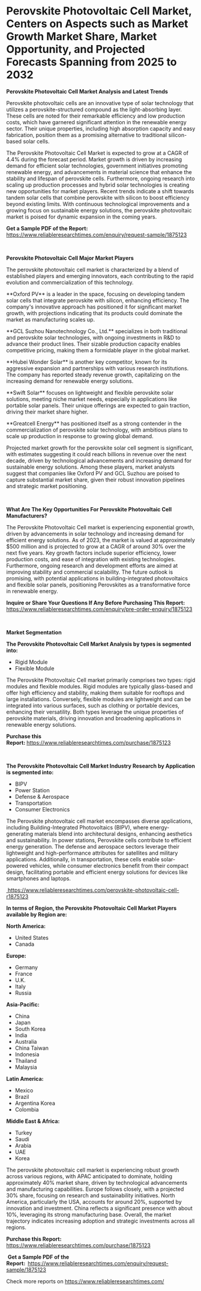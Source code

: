 <p><h1>Perovskite Photovoltaic Cell Market, Centers on Aspects such as Market Growth Market Share, Market Opportunity, and Projected Forecasts Spanning from 2025 to 2032</h1></p><p><strong>Perovskite Photovoltaic Cell Market Analysis and Latest Trends</strong></p>
<p><p>Perovskite photovoltaic cells are an innovative type of solar technology that utilizes a perovskite-structured compound as the light-absorbing layer. These cells are noted for their remarkable efficiency and low production costs, which have garnered significant attention in the renewable energy sector. Their unique properties, including high absorption capacity and easy fabrication, position them as a promising alternative to traditional silicon-based solar cells.</p><p>The Perovskite Photovoltaic Cell Market is expected to grow at a CAGR of 4.4% during the forecast period. Market growth is driven by increasing demand for efficient solar technologies, government initiatives promoting renewable energy, and advancements in material science that enhance the stability and lifespan of perovskite cells. Furthermore, ongoing research into scaling up production processes and hybrid solar technologies is creating new opportunities for market players. Recent trends indicate a shift towards tandem solar cells that combine perovskite with silicon to boost efficiency beyond existing limits. With continuous technological improvements and a growing focus on sustainable energy solutions, the perovskite photovoltaic market is poised for dynamic expansion in the coming years.</p></p>
<p><strong>Get a Sample PDF of the Report:&nbsp;</strong> <a href="https://www.reliableresearchtimes.com/enquiry/request-sample/1875123?utm_campaign=2222&utm_medium=2&utm_source=Github&utm_content=ia&utm_term=06042025&utm_id=perovskite-photovoltaic-cell">https://www.reliableresearchtimes.com/enquiry/request-sample/1875123</a></p>
<p>&nbsp;</p>
<p><strong>Perovskite Photovoltaic Cell Major Market Players</strong></p>
<p><p>The perovskite photovoltaic cell market is characterized by a blend of established players and emerging innovators, each contributing to the rapid evolution and commercialization of this technology.</p><p>**Oxford PV** is a leader in the space, focusing on developing tandem solar cells that integrate perovskite with silicon, enhancing efficiency. The company's innovative approach has positioned it for significant market growth, with projections indicating that its products could dominate the market as manufacturing scales up.</p><p>**GCL Suzhou Nanotechnology Co., Ltd.** specializes in both traditional and perovskite solar technologies, with ongoing investments in R&D to advance their product lines. Their sizable production capacity enables competitive pricing, making them a formidable player in the global market. </p><p>**Hubei Wonder Solar** is another key competitor, known for its aggressive expansion and partnerships with various research institutions. The company has reported steady revenue growth, capitalizing on the increasing demand for renewable energy solutions.</p><p>**Swift Solar** focuses on lightweight and flexible perovskite solar solutions, meeting niche market needs, especially in applications like portable solar panels. Their unique offerings are expected to gain traction, driving their market share higher.</p><p>**Greatcell Energy** has positioned itself as a strong contender in the commercialization of perovskite solar technology, with ambitious plans to scale up production in response to growing global demand. </p><p>Projected market growth for the perovskite solar cell segment is significant, with estimates suggesting it could reach billions in revenue over the next decade, driven by technological advancements and increasing demand for sustainable energy solutions. Among these players, market analysts suggest that companies like Oxford PV and GCL Suzhou are poised to capture substantial market share, given their robust innovation pipelines and strategic market positioning.</p></p>
<p>&nbsp;</p>
<p><strong>What Are The Key Opportunities For Perovskite Photovoltaic Cell Manufacturers?</strong></p>
<p><p>The Perovskite Photovoltaic Cell market is experiencing exponential growth, driven by advancements in solar technology and increasing demand for efficient energy solutions. As of 2023, the market is valued at approximately $500 million and is projected to grow at a CAGR of around 30% over the next five years. Key growth factors include superior efficiency, lower production costs, and ease of integration with existing technologies. Furthermore, ongoing research and development efforts are aimed at improving stability and commercial scalability. The future outlook is promising, with potential applications in building-integrated photovoltaics and flexible solar panels, positioning Perovskites as a transformative force in renewable energy.</p></p>
<p><strong>Inquire or Share Your Questions If Any Before Purchasing This Report:</strong> <a href="https://www.reliableresearchtimes.com/enquiry/pre-order-enquiry/1875123?utm_campaign=2222&utm_medium=2&utm_source=Github&utm_content=ia&utm_term=06042025&utm_id=perovskite-photovoltaic-cell">https://www.reliableresearchtimes.com/enquiry/pre-order-enquiry/1875123</a></p>
<p>&nbsp;</p>
<p><strong>Market Segmentation</strong></p>
<p><strong>The Perovskite Photovoltaic Cell Market Analysis by types is segmented into:</strong></p>
<p><ul><li>Rigid Module</li><li>Flexible Module</li></ul></p>
<p><p>The Perovskite Photovoltaic Cell market primarily comprises two types: rigid modules and flexible modules. Rigid modules are typically glass-based and offer high efficiency and stability, making them suitable for rooftops and large installations. Conversely, flexible modules are lightweight and can be integrated into various surfaces, such as clothing or portable devices, enhancing their versatility. Both types leverage the unique properties of perovskite materials, driving innovation and broadening applications in renewable energy solutions.</p></p>
<p><strong>Purchase this Report:&nbsp;</strong><a href="https://www.reliableresearchtimes.com/purchase/1875123?utm_campaign=2222&utm_medium=2&utm_source=Github&utm_content=ia&utm_term=06042025&utm_id=perovskite-photovoltaic-cell">https://www.reliableresearchtimes.com/purchase/1875123</a></p>
<p>&nbsp;</p>
<p><strong>The Perovskite Photovoltaic Cell Market Industry Research by Application is segmented into:</strong></p>
<p><ul><li>BIPV</li><li>Power Station</li><li>Defense & Aerospace</li><li>Transportation</li><li>Consumer Electronics</li></ul></p>
<p><p>The Perovskite photovoltaic cell market encompasses diverse applications, including Building-Integrated Photovoltaics (BIPV), where energy-generating materials blend into architectural designs, enhancing aesthetics and sustainability. In power stations, Perovskite cells contribute to efficient energy generation. The defense and aerospace sectors leverage their lightweight and high-performance attributes for satellites and military applications. Additionally, in transportation, these cells enable solar-powered vehicles, while consumer electronics benefit from their compact design, facilitating portable and efficient energy solutions for devices like smartphones and laptops.</p></p>
<p><a href="https://www.reliableresearchtimes.com/perovskite-photovoltaic-cell-r1875123?utm_campaign=2222&utm_medium=2&utm_source=Github&utm_content=ia&utm_term=06042025&utm_id=perovskite-photovoltaic-cell">&nbsp;https://www.reliableresearchtimes.com/perovskite-photovoltaic-cell-r1875123</a></p>
<p><strong>In terms of Region, the Perovskite Photovoltaic Cell Market Players available by Region are:</strong></p>
<p>
    <p> <strong> North America: </strong>
        <ul>
            <li>United States</li>
            <li>Canada</li>
        </ul>
        </p> 
    <p> <strong> Europe: </strong>
        <ul>
            <li>Germany</li>
            <li>France</li>
            <li>U.K.</li>
            <li>Italy</li>
            <li>Russia</li>
        </ul>
        </p> 
    <p> <strong> Asia-Pacific: </strong>
        <ul>
            <li>China</li>
            <li>Japan</li>
            <li>South Korea</li>
            <li>India</li>
            <li>Australia</li>
            <li>China Taiwan</li>
            <li>Indonesia</li>
            <li>Thailand</li>
            <li>Malaysia</li>
        </ul>
        </p> 
    <p> <strong> Latin America: </strong>
        <ul>
            <li>Mexico</li>
            <li>Brazil</li>
            <li>Argentina Korea</li>
            <li>Colombia</li>
        </ul>
        </p> 
    <p> <strong> Middle East & Africa: </strong>
        <ul>
            <li>Turkey</li>
            <li>Saudi</li>
            <li>Arabia</li>
            <li>UAE</li>
            <li>Korea</li>
        </ul>
    </p>
    </p>
<p><p>The perovskite photovoltaic cell market is experiencing robust growth across various regions, with APAC anticipated to dominate, holding approximately 40% market share, driven by technological advancements and manufacturing capabilities. Europe follows closely, with a projected 30% share, focusing on research and sustainability initiatives. North America, particularly the USA, accounts for around 20%, supported by innovation and investment. China reflects a significant presence with about 10%, leveraging its strong manufacturing base. Overall, the market trajectory indicates increasing adoption and strategic investments across all regions.</p></p>
<p><strong>Purchase this Report: </strong><a href="https://www.reliableresearchtimes.com/purchase/1875123?utm_campaign=2222&utm_medium=2&utm_source=Github&utm_content=ia&utm_term=06042025&utm_id=perovskite-photovoltaic-cell">https://www.reliableresearchtimes.com/purchase/1875123</a></p>
<p>&nbsp;<strong>Get a Sample PDF of the Report:&nbsp;&nbsp;</strong><a href="https://www.reliableresearchtimes.com/enquiry/request-sample/1875123?utm_campaign=2222&utm_medium=2&utm_source=Github&utm_content=ia&utm_term=06042025&utm_id=perovskite-photovoltaic-cell">https://www.reliableresearchtimes.com/enquiry/request-sample/1875123</a></p>
<p><strong></strong></p>
<p>Check more reports on <a href="https://www.reliableresearchtimes.com/?utm_campaign=2222&utm_medium=2&utm_source=Github&utm_content=ia&utm_term=06042025&utm_id=perovskite-photovoltaic-cell">https://www.reliableresearchtimes.com/</a></p>